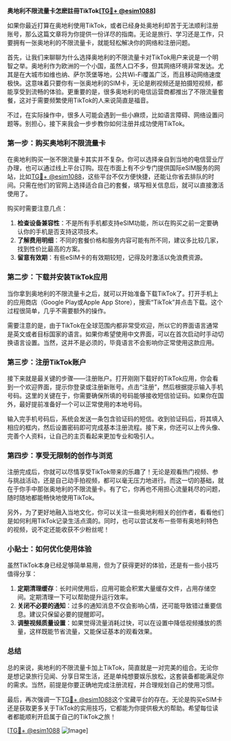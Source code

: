 **奥地利不限流量卡怎麽註冊TikTok[[TG💪+ @esim1088](https://t.me/s/esim1088)]**

如果你最近打算在奥地利使用TikTok，或者已经身处奥地利却苦于无法顺利注册账号，那么这篇文章将为你提供一份详尽的指南。无论是旅行、学习还是工作，只要拥有一张奥地利的不限流量卡，就能轻松解决你的网络和注册问题。

首先，让我们来聊聊为什么选择奥地利的不限流量卡对TikTok用户来说是一个明智之举。奥地利作为欧洲的一个小国，虽然人口不多，但其网络环境非常发达。尤其是在大城市如维也纳、萨尔茨堡等地，公共Wi-Fi覆盖广泛，而且移动网络速度极快。这意味着只要你有一张奥地利的SIM卡，无论是刷视频还是拍摄短视频，都能享受到流畅的体验。更重要的是，很多奥地利的电信运营商都推出了不限流量套餐，这对于需要频繁使用TikTok的人来说简直是福音。

不过，在实际操作中，很多人可能会遇到一些小麻烦，比如语言障碍、网络设置问题等。别担心，接下来我会一步步教你如何注册并成功使用TikTok。

### 第一步：购买奥地利不限流量卡

在奥地利购买一张不限流量卡其实并不复杂。你可以选择亲自到当地的电信营业厅办理，也可以通过线上平台订购。现在市面上有不少专门提供国际eSIM服务的网站，比如[TG💪+ @esim1088](https://t.me/s/esim1088)，这些平台不仅方便快捷，还能让你省去排队的时间。只需在他们的官网上选择适合自己的套餐，填写相关信息后，就可以直接激活使用了。

购买时需要注意几点：

1. **检查设备兼容性**：不是所有手机都支持eSIM功能，所以在购买之前一定要确认你的手机是否支持这项技术。
2. **了解费用明细**：不同的套餐价格和服务内容可能有所不同，建议多比较几家，找到性价比最高的方案。
3. **留意有效期**：有些eSIM卡的有效期较短，记得及时激活以免浪费资源。

### 第二步：下载并安装TikTok应用

当你拿到奥地利的不限流量卡之后，就可以开始准备下载TikTok了。打开手机上的应用商店（Google Play或Apple App Store），搜索“TikTok”并点击下载。这个过程很简单，几乎不需要额外的操作。

需要注意的是，由于TikTok在全球范围内都非常受欢迎，所以它的界面语言通常是英文或者目标国家的语言。如果你希望使用中文界面，可以在首次启动时手动切换语言设置。当然，这并不是必须的，毕竟语言不会影响你正常使用这款应用。

### 第三步：注册TikTok账户

接下来就是最关键的步骤——注册账户。打开刚刚下载好的TikTok应用，你会看到一个欢迎界面，提示你登录或注册新账号。点击“注册”，然后根据提示输入手机号码。这里的关键在于，你需要确保所填的号码能够接收短信验证码。如果你在国外，最好提前准备好一个可以正常使用的本地号码。

输入完手机号码后，系统会发送一条包含验证码的短信。收到验证码后，将其填入相应的框内，然后设置密码即可完成基本注册流程。接下来，你还可以上传头像、完善个人资料，让自己的主页看起来更加专业和吸引人。

### 第四步：享受无限制的创作与浏览

注册完成后，你就可以尽情享受TikTok带来的乐趣了！无论是观看热门视频、参与挑战活动，还是自己动手拍视频，都可以毫无压力地进行。而这一切的基础，就在于你手中那张奥地利的不限流量卡。有了它，你再也不用担心流量耗尽的问题，随时随地都能畅快地使用TikTok。

另外，为了更好地融入当地文化，你可以关注一些奥地利相关的创作者，看看他们是如何利用TikTok记录生活点滴的。同时，也可以尝试发布一些带有奥地利特色的视频，说不定还能收获不少粉丝呢！

### 小贴士：如何优化使用体验

虽然TikTok本身已经足够简单易用，但为了获得更好的体验，还是有一些小技巧值得分享：

1. **定期清理缓存**：长时间使用后，应用可能会积累大量缓存文件，占用存储空间。定期清理一下可以帮助提升运行效率。
2. **关闭不必要的通知**：过多的通知消息不仅会影响心情，还可能导致错过重要信息。建议只保留必要的提醒即可。
3. **调整视频质量设置**：如果觉得流量消耗过快，可以在设置中降低视频播放的质量，这样既能节省流量，又能保证基本的观看效果。

### 总结

总的来说，奥地利的不限流量卡加上TikTok，简直就是一对完美的组合。无论你是想记录旅行见闻、分享日常生活，还是单纯想要娱乐放松，这套装备都能满足你的需求。当然，前提是你要正确地完成注册流程，并合理规划自己的使用习惯。

最后，再次强调一下[TG💪+ @esim1088](https://t.me/s/esim1088)这个宝藏平台的存在。无论是购买eSIM卡还是获取更多关于TikTok的实用技巧，它都能为你提供极大的帮助。希望每位读者都能顺利开启属于自己的TikTok之旅！

[[TG💪+ @esim1088](https://t.me/s/esim1088) ![Image](https://i.postimg.cc/4NQfJmqS/Snipaste-2025-05-13-00-14-12.png)]